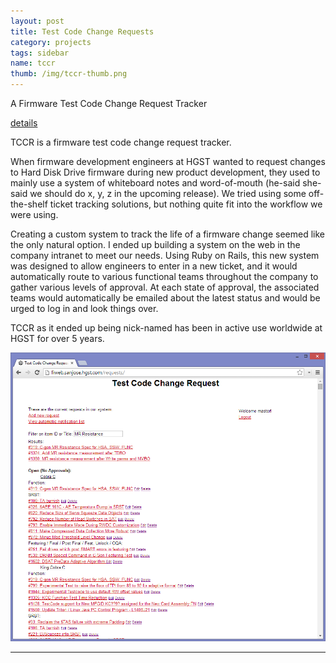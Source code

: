 ```yaml
---
layout: post
title: Test Code Change Requests
category: projects
tags: sidebar
name: tccr
thumb: /img/tccr-thumb.png
---
```


A Firmware Test Code Change Request Tracker

[details][details]
<!-- truncate_here -->

TCCR is a firmware test code change request tracker.

When firmware development engineers at HGST wanted to request changes to Hard Disk Drive firmware during new product development, they used to mainly use a system of whiteboard notes and word-of-mouth (he-said she-said we should do x, y, z in the upcoming release).  We tried using some off-the-shelf ticket tracking solutions, but nothing quite fit into the workflow we were using.  

Creating a custom system to track the life of a firmware change seemed like the only natural option.  I ended up building a system on the web in the company intranet to meet our needs.  Using Ruby on Rails, this new system was designed to allow engineers to enter in a new ticket, and it would automatically route to various functional teams throughout the company to gather various levels of approval.  At each state of approval, the associated teams would automatically be emailed about the latest status and would be urged to log in and look things over.

TCCR as it ended up being nick-named has been in active use worldwide at HGST for over 5 years.

![TCCR](/img/tccr.png "TCCR")

- - -



[details]: /projects/tccr
